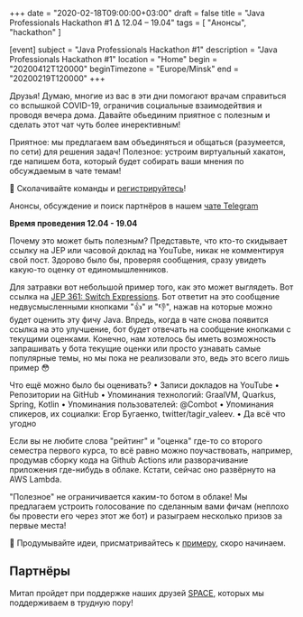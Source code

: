 +++
date = "2020-02-18T09:00:00+03:00"
draft = false
title = "Java Professionals Hackathon #1 ∆ 12.04 – 19.04"
tags = [
    "Анонсы", "hackathon"
]

[event]
subject = "Java Professionals Hackathon #1"
description = "Java Professionals Hackathon #1"
location = "Home"
begin = "20200412T120000"
beginTimezone = "Europe/Minsk"
end = "20200219T120000"
+++

Друзья! Думаю, многие из вас в эти дни помогают врачам справиться со вспышкой COVID-19, ограничив социальные взаимодейтвия и проводя вечера дома. 
Давайте обьединим приятное с полезным и сделать этот чат чуть более инерективным!

Приятное: мы предлагаем вам объединяться и общаться (разумеется, по сети) для решения задач! 
Полезное: устроим виртуальный хакатон, где напишем бота, который будет собирать ваши мнения по обсуждаемым в чате темам!

🔨 Сколачивайте команды и [регистрируйтесь](https://forms.gle/UcKZ9SjtDSHZvFGs7)!
  
Анонсы, обсуждение и поиск партнёров в нашем [чате Telegram](https://t.me/jprof_by)

**Время проведения 12.04 - 19.04**
<!--more-->

Почему это может быть полезным? Представьте, что кто-то скидывает ссылку на JEP или часовой доклад на YouTube, никак не комментируя свой пост. Здорово было бы, проверяя сообщения, сразу увидеть какую-то оценку от единомышленников.

Для затравки вот небольшой пример того, как это может выглядеть. Вот ссылка на [JEP 361: Switch Expressions](https://openjdk.java.net/jeps/361). Бот ответит на это сообщение недвусмысленными кнопками "👍" и "👎", нажав на которые можно будет оценить эту фичу Java. Впредь, когда в чате снова появится ссылка на это улучшение, бот будет отвечать на сообщение кнопками с текущими оценками. Конечно, нам хотелось бы иметь возможность запрашивать у бота текущие оценки или просто узнавать самые популярные темы, но мы пока не реализовали это, ведь это всего лишь пример 😳

Что ещё можно было бы оценивать?
 • Записи докладов на YouTube
 • Репозитории на GitHub
 • Упоминания технологий: GraalVM, Quarkus, Spring, Kotlin
 • Упоминания пользователей: @Combot
 • Упоминания спикеров, их социалки: Егор Бугаенко, twitter/tagir_valeev.
 • Да всё что угодно

Если вы не любите слова "рейтинг" и "оценка" где-то со второго семестра первого курса, то всё равно можно поучаствовать, например, продумав сборку кода на Github Actions или разворачивание приложения где-нибудь в облаке. Кстати, сейчас оно развёрнуто на AWS Lambda.

"Полезное" не ограничивается каким-то ботом в облаке! Мы предлагаем устроить голосование по сделанным вами фичам (неплохо бы провести его через этот же бот) и разыграем несколько призов за первые места!

🧨 Продумывайте идеи, присматривайтесь к [примеру](https://github.com/JavaBy/opinions-bot), скоро начинаем.

## Партнёры

Митап пройдет при поддержке наших друзей [SPACE](https://support.eventspace.by/), которых мы поддерживаем в трудную пору!
